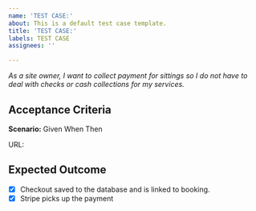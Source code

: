 ```yaml
---
name: 'TEST CASE:'
about: This is a default test case template.
title: 'TEST CASE:'
labels: TEST CASE
assignees: ''

---
```


_As a site owner, I want to collect payment for sittings so I do not have to deal with checks or cash collections for my services._

## Acceptance Criteria
**Scenario:** 
Given 
When 
Then

URL:

## Expected Outcome
- [X] Checkout saved to the database and is linked to booking.
- [X] Stripe picks up the payment
